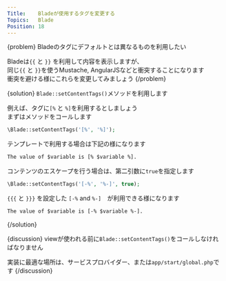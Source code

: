 ```yaml
---
Title:    Bladeが使用するタグを変更する
Topics:   Blade
Position: 18
---
```


{problem}
Bladeのタグにデフォルトとは異なるものを利用したい

Bladeは`{{` と `}}` を利用して内容を表示しますが、  
同じ`{{` と `}}`を使うMustache, AngularJSなどと衝突することになります  
衝突を避ける様にこれらを変更してみましょう
{/problem}

{solution}
`Blade::setContentTags()`メソッドを利用します

例えば、タグに`[%` と `%]`を利用するとしましょう  
まずはメソッドをコールします

```php
\Blade::setContentTags('[%', '%]');
```

テンプレートで利用する場合は下記の様になります

```html
The value of $variable is [% $variable %].
```

コンテンツのエスケープを行う場合は、第二引数に`true`を指定します

```php
\Blade::setContentTags('[-%', '%-]', true);
```

`{{{` と `}}}` を設定した `[-%` and `%-]`　が利用できる様になります

```html
The value of $variable is [-% $variable %-].
```
{/solution}

{discussion}
viewが使われる前に`Blade::setContentTags()`をコールしなければなりません

実装に最適な場所は、サービスプロバイダー、または`app/start/global.php`です
{/discussion}
